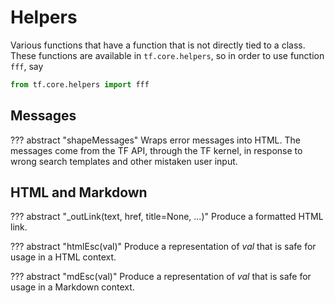 # Helpers

Various functions that have a function that is not directly tied to a class.
These functions are available in `tf.core.helpers`,
so in order to use function `fff`, say

```python
from tf.core.helpers import fff
```

## Messages

??? abstract "shapeMessages"
    Wraps error messages into HTML. The messages come from the TF API,
    through the TF kernel, in response to wrong search templates
    and other mistaken user input.

## HTML and Markdown

??? abstract "\_outLink(text, href, title=None, ...)"
    Produce a formatted HTML link.

??? abstract "htmlEsc(val)"
    Produce a representation of *val* that is safe for usage in a HTML context.

??? abstract "mdEsc(val)"
    Produce a representation of *val* that is safe for usage in a Markdown context.


